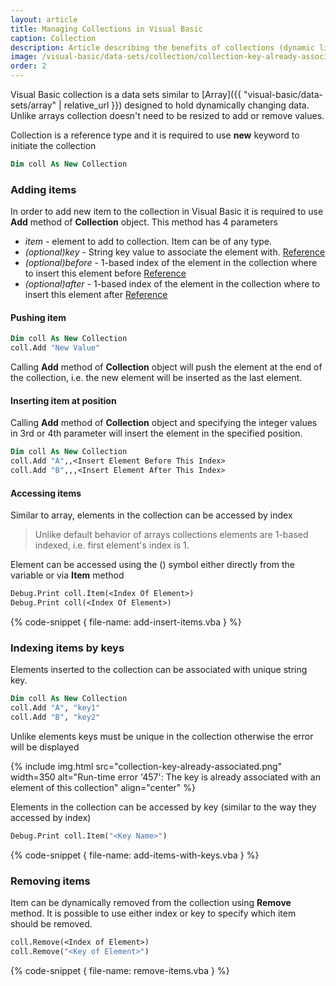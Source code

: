 ```yaml
---
layout: article
title: Managing Collections in Visual Basic
caption: Collection
description: Article describing the benefits of collections (dynamic lists) to store the arrays of data in Visual Basic
image: /visual-basic/data-sets/collection/collection-key-already-associated.png
order: 2
---
```

Visual Basic collection is a data sets similar to [Array]({{ "visual-basic/data-sets/array" | relative_url }}) designed to hold dynamically changing data. Unlike arrays collection doesn't need to be resized to add or remove values.

Collection is a reference type and it is required to use **new** keyword to initiate the collection

~~~ vb
Dim coll As New Collection
~~~

### Adding items

In order to add new item to the collection in Visual Basic it is required to use **Add** method of **Collection** object. This method has 4 parameters

* *item* - element to add to collection. Item can be of any type.
* *(optional)key* - String key value to associate the element with. [Reference](#indexing-items-by-keys)
* *(optional)before* - 1-based index of the element in the collection where to insert this element before [Reference](#inserting-item-at-position)
* *(optional)after* - 1-based index of the element in the collection where to insert this element after [Reference](#inserting-item-at-position)

#### Pushing item

~~~ vb
Dim coll As New Collection
coll.Add "New Value"
~~~

Calling **Add** method of **Collection** object will push the element at the end of the collection, i.e. the new element will be inserted as the last element.

#### Inserting item at position

Calling **Add** method of **Collection** object and specifying the integer values in 3rd or 4th parameter will insert the element in the specified position.

~~~ vb
Dim coll As New Collection
coll.Add "A",,<Insert Element Before This Index>
coll.Add "B",,,<Insert Element After This Index>
~~~

#### Accessing items

Similar to array, elements in the collection can be accessed by index

> Unlike default behavior of arrays collections elements are 1-based indexed, i.e. first element's index is 1.

Element can be accessed using the () symbol either directly from the variable or via **Item** method

~~~ vb
Debug.Print coll.Item(<Index Of Element>)
Debug.Print coll(<Index Of Element>)
~~~

{% code-snippet { file-name: add-insert-items.vba } %}

### Indexing items by keys

Elements inserted to the collection can be associated with unique string key.

~~~ vb
Dim coll As New Collection
coll.Add "A", "key1"
coll.Add "B", "key2"
~~~

Unlike elements keys must be unique in the collection otherwise the error will be displayed

{% include img.html src="collection-key-already-associated.png" width=350 alt="Run-time error '457': The key is already associated with an element of this collection" align="center" %}

Elements in the collection can be accessed by key (similar to the way they accessed by index)

~~~ vb
Debug.Print coll.Item("<Key Name>")
~~~

{% code-snippet { file-name: add-items-with-keys.vba } %}

### Removing items

Item can be dynamically removed from the collection using **Remove** method. It is possible to use either index or key to specify which item should be removed.

~~~ vb
coll.Remove(<Index of Element>)
coll.Remove("<Key of Element>")
~~~

{% code-snippet { file-name: remove-items.vba } %}
